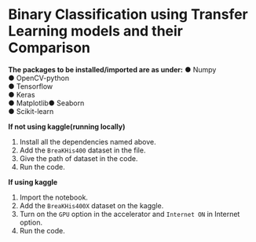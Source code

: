 # Binary Classification using Transfer Learning models and their Comparison

**The packages to be installed/imported are as under:**
● Numpy  
● OpenCV-python  
● Tensorflow	  
● Keras	  
● Matplotlib● Seaborn  
● Scikit-learn  

**If not using kaggle(running locally)**
1. Install all the dependencies named above.
2. Add the `BreaKHis400` dataset in the file.
3. Give the path of dataset in the code.
4. Run the code.

**If using kaggle**
1. Import the notebook.
2. Add the `BreaKHis400X` dataset on the kaggle.
3. Turn on the ```GPU``` option in the accelerator and ```Internet ON``` in Internet option. 	 	
4. Run the code.
